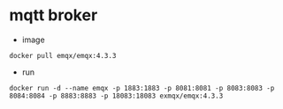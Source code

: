 # mqtt broker

* image
```
docker pull emqx/emqx:4.3.3
```
* run
```
docker run -d --name emqx -p 1883:1883 -p 8081:8081 -p 8083:8083 -p 8084:8084 -p 8883:8883 -p 18083:18083 exmqx/emqx:4.3.3
```
